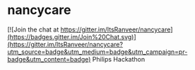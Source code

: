 # nancycare

[![Join the chat at https://gitter.im/ItsRanveer/nancycare](https://badges.gitter.im/Join%20Chat.svg)](https://gitter.im/ItsRanveer/nancycare?utm_source=badge&utm_medium=badge&utm_campaign=pr-badge&utm_content=badge)
Philips Hackathon
